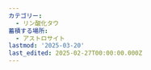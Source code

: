 ```yaml
---
カテゴリー:
  - リン酸化タウ
蓄積する場所:
  - アストロサイト
lastmod: '2025-03-20'
last_edited: 2025-02-27T00:00:00.000Z
---
```



